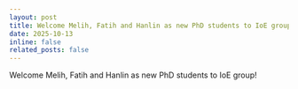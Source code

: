 ```yaml
---
layout: post
title: Welcome Melih, Fatih and Hanlin as new PhD students to IoE group!
date: 2025-10-13
inline: false
related_posts: false
---
```


Welcome Melih, Fatih and Hanlin as new PhD students to IoE group!
